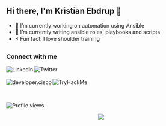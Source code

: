 ## Hi there, I'm Kristian Ebdrup 👋

- 🔭 I’m currently working on automation using Ansible
- 🌱 I’m currently writing ansible roles, playbooks and scripts
- ⚡ Fun fact: I love shoulder training

### Connect with me
[<img align="left" alt="Linkedin" src="https://img.shields.io/badge/LinkedIn-0077B5?style=for-the-badge&logo=linkedin&logoColor=white" />][linkedin]
[<img align="left" alt="Twitter" src="https://img.shields.io/badge/Twitter-1DA1F2?style=for-the-badge&logo=twitter&logoColor=white" />][twitter]
<br />
<br />
[<img align="left" alt="developer.cisco" src="https://img.shields.io/badge/developer.cisco-049FD9?style=for-the-badge&logo=Cisco&logoColor=white" />][developer.cisco]
[<img align="left" alt="TryHackMe" src="https://img.shields.io/badge/TryHackMe-1C2538?style=for-the-badge&logo=tryhackme&logoColor=white" />][TryHackMe]


<br />

<br />


  [linkedin]: https://www.linkedin.com/in/kristianebdrup/
  [twitter]: https://twitter.com/TrimmerWolf7
  [developer.cisco]: https://developer.cisco.com/user/profile/d80dd8ec-215c-57b1-a081-3df1b9419601
  [TryHackMe]: https://tryhackme.com/p/kris9854
  ![Profile views](https://gpvc.arturio.dev/kris9854)
  
<p align="center">
  <a href="https://skillicons.dev">
    <img src="https://skillicons.dev/icons?i=powershell,ansible,git,github,vscode" />
  </a>
</p>
